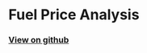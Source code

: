 # Fuel Price Analysis

### [View on github](https://jasineri.github.io/fuel-price-analysis/fuel-price-analysis.html)
